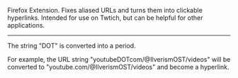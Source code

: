 Firefox Extension. Fixes aliased URLs and turns them into clickable hyperlinks. Intended for use on Twtich, but can be helpful for other applications. 

------------------------------------------------------------------------------------------------------------------------------------------------------

The string "D​O​T" is converted into a period.

For example, the URL string "youtubeDOTcom/@IlverismOST/videos" will be converted to "youtube.com/@IlverismOST/videos" and become a hyperlink.
